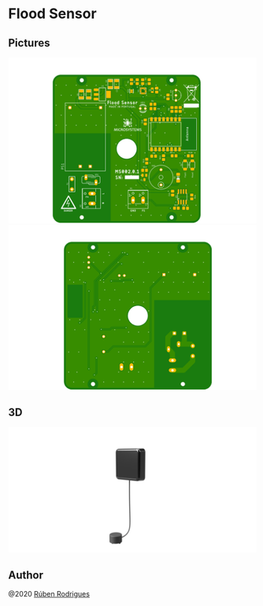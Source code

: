 # Flood Sensor 





## Pictures

![](https://github.com/rubengr/flood_sensor/blob/dev/pictures/flood_sensor_top.png)
![](https://github.com/rubengr/flood_sensor/blob/dev/pictures/flood_sensor_bottom.png)


## 3D

![](https://github.com/rubengr/flood_sensor/blob/dev/cad/render/FloodAssembly_Sensor_2020-Apr-20_01-34-43PM-000_CustomizedView1445443153.png)




## Author
@2020
[Rúben Rodrigues](mailto:ruben_gr@live.com.pt)